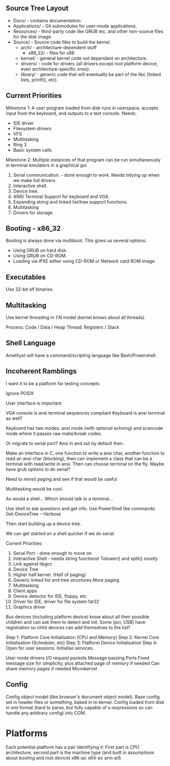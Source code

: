 ## Source Tree Layout

* Docs/ - contains documentation.
* Applications/ - Git submodules for user-mode applications.
* Resources/ - third-party code like GRUB etc, and other non-source files for the disk image.
* Source/ - Source code files to build the kernel.
    * arch/ - architecture-dependent stuff
	    * x86_32/ - files for x86
    * kernel/ - general kernel code not dependant on architecture.
	* drivers/ - code for drivers (all drivers except root platform device, even architecture-specific ones).
    * library/ - generic code that will eventually be part of the libc (linked lists, printf(), etc).

## Current Priorities

Milestone 1:
A user program loaded from disk runs in userspace, accepts input from the keyboard, and outputs to a text console.
Needs:
 - IDE driver
 - Filesystem drivers
 - VFS
 - Multitasking
 - Ring 3
 - Basic system calls

Milestone 2:
Multiple instances of that program can be run simultaneously in terminal emulators in a graphical gui

1. Serial communication. - done enough to work. Needs tidying up when we make full drivers.
2. Interactive shell.
4. Device tree.
3. ANSI Terminal Support for keyboard and VGA.
5. Expanding string and linked list/tree support functions.
6. Multitasking
7. Drivers for storage

## Booting - x86_32

Booting is always done via multiboot. This gives us several options:
 *  Using GRUB on hard disk.
 *  Using GRUB on CD-ROM.
 *  Loading via iPXE either using CD-ROM or Network card ROM image.

## Executables

Use 32-bit elf binaries.

## Multitasking

Use kernel threading in 1:N model (kernel knows about all threads).

Process:	Code / Data / Heap
Thread:		Registers / Stack

## Shell Language

Amethyst will have a command/scripting language like Bash/Powershell.

## Incoherent Ramblings

I want it to be a platform for testing concepts

Ignore POSIX

User interface is important


VGA console is ansi terminal sequences compliant
Keyboard is ansi terminal as well?

Keyboard has two modes: ansi mode (with optional echoing) and scancode mode where it passes raw make/break codes.

Or migrate to serial port? Ansi in and out by default then.

Make an interface in C, one function to write a ansi char, another function to read an ansi char (blocking), then can implement a class that can be a terminal with read/write in ansi. Then can choose terminal on the fly. Maybe have grub options to do serial?

Need to revisit paging and see if that would be useful

Multitasking would be cool.

As would a shell... Which should talk to a terminal...

Use shell to ask questions and get info.
Use PowerShell like commands: Get-DeviceTree --Verbose

Then start building up a device tree.

We can get started on a shell quicker if we do serial.

Current Priorities:
1. Serial Port - done enough to move on
2. Interactive Shell - needs string functions! Tolower() and split() mostly
3. Link against libgcc
4. Device Tree
5. Higher half kernel. (Half of paging)
6. Generic linked list and tree structures 
More paging
7. Multitasking
8. Client apps
9. Device detector for IDE, floppy, etc
10. Driver for IDE, driver for file system fat32
11. Graphics driver

Bus devices (including platform device) know about all their possible children and can ask them to detect and init. Some (pci, USB) have registration so child devices can add themselves to the list?



Step 1: Platform Core Initialisation (CPU and Memory)
Step 2: Kernel Core Initialisation (Scheduler, etc)
Step 3: Platform Device Initialisation
Step 4: Open for user sessions. Initialise services.



User mode drivers
I/O request packets
Message passing
    Ports
    Fixed message size for simplicity, plus attached page of memory if needed
    Can share memory pages if needed
Microkernel 

## Config

Config object model (like browser's document object model). 
Base config set in header files or something, baked in to kernel.
Config loaded from disk in xml format (hard to parse, but fully capable of s-expressions so can handle any arbitrary config) into COM.

# Platforms

Each potential platform has a pair identifying it:
First part is CPU architecture, second part is the machine type (and built in assumptions about booting and root device)
    x86-pc
    x64-pc
    arm-pi5
